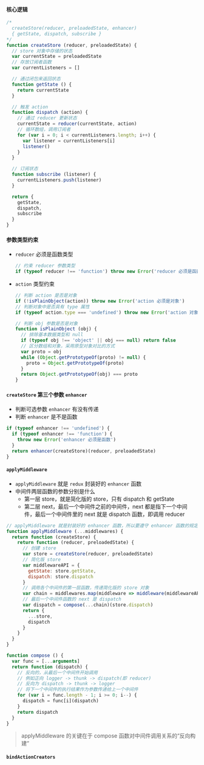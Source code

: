 #### 核心逻辑
```javascript
/*
  createStore(reducer, preloadedState, enhancer)
  { getState, dispatch, subscribe }
*/
function createStore (reducer, preloadedState) {
  // store 对象中存储的状态
  var currentState = preloadedState
  // 存放订阅者函数
  var currentListeners = []

  // 通过闭包来返回状态
  function getState () {
    return currentState
  }

  // 触发 action
  function dispatch (action) {
    // 通过 reducer 更新状态
    currentState = reducer(currentState, action)
    // 循环数组，调用订阅者
    for (var i = 0; i < currentListeners.length; i++) {
      var listener = currentListeners[i]
      listener()
    }
  }

  // 订阅状态
  function subscribe (listener) {
    currentListeners.push(listener)
  }

  return {
    getState,
    dispatch,
    subscribe
  }
}
```

#### 参数类型约束
- `reducer` 必须是函数类型
  ```javascript
  // 约束 reducer 参数类型
  if (typeof reducer !== 'function') throw new Error('reducer 必须是函数')
  ```
- `action` 类型约束
  ```javascript
  // 判断 action 是否是对象
  if (!isPlainObject(action)) throw new Error('action 必须是对象')
  // 判断对象中是否具有 type 属性
  if (typeof action.type === 'undefined') throw new Error('action 对象中必须要有 type 属性')

  // 判断 obj 参数是否是对象
  function isPlainObject (obj) {
    // 排除基本数据类型和 null
    if (typeof obj !== 'object' || obj === null) return false
    // 区分数组和对象，采用原型对象对比的方式
    var proto = obj
    while (Object.getPrototypeOf(proto) != null) {
      proto = Object.getPrototypeOf(proto)
    }
    return Object.getPrototypeOf(obj) === proto
  }
  ```

#### `createStore` 第三个参数 `enhancer`
- 判断可选参数 `enhancer` 有没有传递
- 判断 `enhancer` 是不是函数

```javascript
if (typeof enhancer !== 'undefined') {
  if (typeof enhancer !== 'function') {
    throw new Error('enhancer 必须是函数')
  }
  return enhancer(createStore)(reducer, preloadedState)
}
```

#### `applyMiddleware`
- `applyMiddleware` 就是 `redux` 封装好的 `enhancer` 函数
- 中间件两层函数的参数分别是什么
  - 第一层 store，就是简化版的 store，只有 dispatch 和 getState
  - 第二层 next，最后一个中间件之前的中间件，next 都是指下一个中间件，最后一个中间件里的 next 就是 dispatch 函数，即调用 reducer

```javascript
// applyMiddleware 就是封装好的 enhancer 函数，所以要遵守 enhancer 函数的规定
function applyMiddleware (...middlewares) {
  return function (createStore) {
    return function (reducer, preloadedState) {
      // 创建 store
      var store = createStore(reducer, preloadedState)
      // 简化版 store
      var middlewareAPI = {
        getState: store.getState,
        dispatch: store.dispatch
      }
      // 调用各个中间件的第一层函数，传递简化版的 store 对象
      var chain = middlewares.map(middleware => middleware(middlewareAPI))
      // 最后一个中间件函数的 next 是 dispatch
      var dispatch = compose(...chain)(store.dispatch)
      return {
        ...store,
        dispatch
      }
    }
  }
}

function compose () {
  var func = [...arguments]
  return function (dispatch) {
    // 反向的，从最后一个中间件开始调用
    // 例如正向 logger -> thunk -> dispatch(即 reducer)
    // 反向为 dispatch -> thunk -> logger
    // 将下一个中间件的执行结果作为参数传递给上一个中间件
    for (var i = func.length - 1; i >= 0; i--) {
      dispatch = func[i](dispatch)
    }
    return dispatch
  }
}
```

> applyMiddleware 的关键在于 compose 函数对中间件调用关系的“反向构建”


#### `bindActionCreators`

